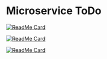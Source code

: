 # Microservice ToDo

[![ReadMe Card](https://github-readme-stats.vercel.app/api/pin/?username=vdlald&repo=todoservice)](https://github.com/vdlald/todoservice)


[![ReadMe Card](https://github-readme-stats.vercel.app/api/pin/?username=vdlald&repo=todosclient)](https://github.com/vdlald/todosclient)


[![ReadMe Card](https://github-readme-stats.vercel.app/api/pin/?username=vdlald&repo=authservice)](https://github.com/vdlald/authservice)
